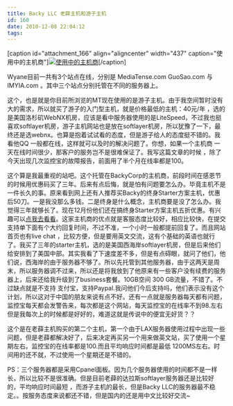 ```yaml
---
title: Backy LLC 老薛主机和游子主机
id: 160
date: 2010-12-08 22:04:12
tags:
---
```


[caption id="attachment_166" align="aligncenter" width="437" caption="使用中的主机商"][![使用中的主机商](http://img.maybe.asia/content/images/zhujishangmt.gif "使用中的主机商")](http://img.maybe.asia/content/images/zhujishangmt.gif)[/caption]

Wyane目前一共有3个站点在线，分别是 MediaTense.com GuoSao.com 与IMYIA.com 。其中三个站点分别托管在不同的服务器上。<!--more-->

这个，也是就是你目前所浏览的MT现在使用的是游子主机。由于我空间暂时没有大的需求，所以就买了游子的入门型主机，就是价格最低的主机：40元/年 ，选的是美国洛杉矶WebNX机房，应该是看中服务器使用的是LiteSpeed，不过我也挺喜欢softlayer机房，游子主机网站也是放在softlayer机房，所以犹豫了一下，最终还是选webnx。也算是抱着试试看的态度，但是游子给人的态度挺不错的。我看他QQ 一般都在线，这样就可以及时的解决问题了。你想，如果一个主机商 一天在线时间很少，那客户的服务岂不是很难保证了。我写这篇文章的时候 ，除了今天出现几次监控宝的故障报告，前面用了半个月在线率都是100。

这个算是我最重视的站吧。这个托管在BackyCorp的主机商，前段时间在感恩节的时候用优惠码买了三年。后来有点后悔，就是怕有问题要怎么办。毕竟主机不是一件长久的事。原来看到网上还有人推荐买Backy的终身Starter方案主机，优惠后50刀。一是我没那么多钱。二是终身是什么概念，主机商要是没了怎么办。我觉得三年就够长了。现在12月份他们还在搞终身Starter方案主机五折优惠。有兴趣可以[点我去看看](http://matrixhost.org/specials.html)。这家主机商的优点就是客服态度比较好，相应比较快，在提交支持单下面有个大约回复时间，不过不准，一个小时一般都提前回复了。而且网站首页也有live chat ，比较方便，但是要用英文交流，这有个基础的英语也就行了。我买了三年的starter主机，选的是美国西海岸softlayer机房，但是后来他们给安排到了美国中部。其实我看了下速度差不多，但是有点碍眼，就问了他们，他们说，西海岸的由于服务器不够了。所以先托管到其他服务器，由于这两天是周末，所以服务器调不过来，所以还是将我放到了他原来有一些客户没有续费的服务器上，后来还给我升级到了business套餐。10GB空间 300 GB流量，不错了。不过缺点就是不支持 支付宝，支持Paypal.我问他们今后支持吗，他们表示没有这个计划，所以这对于中国的朋友来说有点不好。还有一点就是服务器每天都有问题，监控宝每天都会发警告来，每次都是这个网站，每天监控宝的在线率不到98.左右但是我每次上的时候都是好好的，难道这就是传说中的便宜无好货？？

这个是在老薛主机购买的第二个主机，第一个由于LAX服务器使用过程中出现一些问题，但是老薛都解决好了，后来决定再买另一个用来做英文站，买了使用一个星期左右。监控宝的在线率都是100.而且平均响应时间都是最低 1200MS左右。时间用的还不就，不过使用一个星期还是不错的。

PS：三个服务器都是采用Cpanel面板。因为几个服务器使用的时间都不是一样长，所以比较不是很准确。但是目前老薛的达拉斯softlayer服务器还是比较好的，平均响应时间最短 ，而游子主机的最长，但是Backy LLC的服务器最不稳定。。按服务态度来说都还不错，但是国内的还是用中文比较好交流~